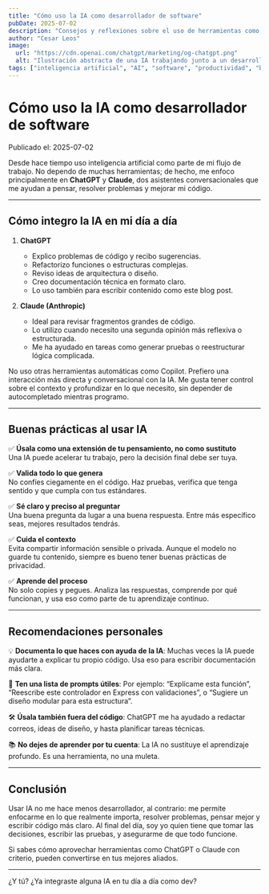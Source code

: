 ```yaml
---
title: "Cómo uso la IA como desarrollador de software"
pubDate: 2025-07-02
description: "Consejos y reflexiones sobre el uso de herramientas como ChatGPT y Claude para mejorar el desarrollo de software."
author: "Cesar Leos"
image:
  url: "https://cdn.openai.com/chatgpt/marketing/og-chatgpt.png"
  alt: "Ilustración abstracta de una IA trabajando junto a un desarrollador"
tags: ["inteligencia artificial", "AI", "software", "productividad", "buenas prácticas", "desarrollo"]
---
```


# Cómo uso la IA como desarrollador de software

Publicado el: 2025-07-02

Desde hace tiempo uso inteligencia artificial como parte de mi flujo de trabajo. No dependo de muchas herramientas; de hecho, me enfoco principalmente en **ChatGPT** y **Claude**, dos asistentes conversacionales que me ayudan a pensar, resolver problemas y mejorar mi código.

---

## Cómo integro la IA en mi día a día

1. **ChatGPT**
   - Explico problemas de código y recibo sugerencias.
   - Refactorizo funciones o estructuras complejas.
   - Reviso ideas de arquitectura o diseño.
   - Creo documentación técnica en formato claro.
   - Lo uso también para escribir contenido como este blog post.

2. **Claude (Anthropic)**
   - Ideal para revisar fragmentos grandes de código.
   - Lo utilizo cuando necesito una segunda opinión más reflexiva o estructurada.
   - Me ha ayudado en tareas como generar pruebas o reestructurar lógica complicada.

No uso otras herramientas automáticas como Copilot. Prefiero una interacción más directa y conversacional con la IA. Me gusta tener control sobre el contexto y profundizar en lo que necesito, sin depender de autocompletado mientras programo.

---

## Buenas prácticas al usar IA

✅ **Úsala como una extensión de tu pensamiento, no como sustituto**  
Una IA puede acelerar tu trabajo, pero la decisión final debe ser tuya.

✅ **Valida todo lo que genera**  
No confíes ciegamente en el código. Haz pruebas, verifica que tenga sentido y que cumpla con tus estándares.

✅ **Sé claro y preciso al preguntar**  
Una buena pregunta da lugar a una buena respuesta. Entre más específico seas, mejores resultados tendrás.

✅ **Cuida el contexto**  
Evita compartir información sensible o privada. Aunque el modelo no guarde tu contenido, siempre es bueno tener buenas prácticas de privacidad.

✅ **Aprende del proceso**  
No solo copies y pegues. Analiza las respuestas, comprende por qué funcionan, y usa eso como parte de tu aprendizaje continuo.

---

## Recomendaciones personales

💡 **Documenta lo que haces con ayuda de la IA**: Muchas veces la IA puede ayudarte a explicar tu propio código. Usa eso para escribir documentación más clara.

🧠 **Ten una lista de prompts útiles**: Por ejemplo: “Explícame esta función”, “Reescribe este controlador en Express con validaciones”, o “Sugiere un diseño modular para esta estructura”.

🛠️ **Úsala también fuera del código**: ChatGPT me ha ayudado a redactar correos, ideas de diseño, y hasta planificar tareas técnicas.

📚 **No dejes de aprender por tu cuenta**: La IA no sustituye el aprendizaje profundo. Es una herramienta, no una muleta.

---

## Conclusión

Usar IA no me hace menos desarrollador, al contrario: me permite enfocarme en lo que realmente importa, resolver problemas, pensar mejor y escribir código más claro. Al final del día, soy yo quien tiene que tomar las decisiones, escribir las pruebas, y asegurarme de que todo funcione.

Si sabes cómo aprovechar herramientas como ChatGPT o Claude con criterio, pueden convertirse en tus mejores aliados.

---

¿Y tú? ¿Ya integraste alguna IA en tu día a día como dev?
